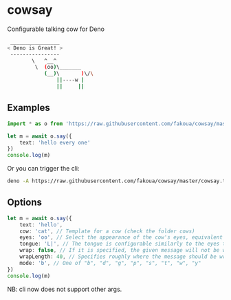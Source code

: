 # cowsay

Configurable talking cow for Deno

```bash
 ________________
< Deno is Great! >
 ----------------
        \   ^__^
         \  (oo)\_______
            (__)\       )\/\
                ||----w |
                ||     ||
```

## Examples

```ts
import * as o from 'https://raw.githubusercontent.com/fakoua/cowsay/master/mod.ts'

let m = await o.say({
    text: 'hello every one'
})
console.log(m)
```

Or you can trigger the cli:

```bash
deno -A https://raw.githubusercontent.com/fakoua/cowsay/master/cowsay.ts "Hello from the net"
```

## Options

```ts
let m = await o.say({
    text: 'hello',
    cow: 'cat', // Template for a cow (check the folder cows)
    eyes: 'oo', // Select the appearance of the cow's eyes, equivalent to cowsay -e
    tongue: 'L|', // The tongue is configurable similarly to the eyes through -T and tongue_string, equivalent to cowsay -T
    wrap: false, // If it is specified, the given message will not be word-wrapped
    wrapLength: 40, // Specifies roughly where the message should be wrapped.
    mode: 'b', // One of "b", "d", "g", "p", "s", "t", "w", "y"
})
console.log(m)
```

NB: cli now does not support other args.
